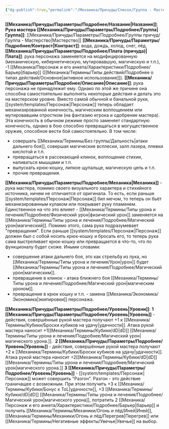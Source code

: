 ```yaml
---
{"dg-publish":true,"permalink":"/Механика/Причуды/Список/Группа - Мастерство/Рука мастера/","noteIcon":"","created":"2025-07-12T09:55:58.936+03:00","updated":"2025-08-20T17:16:05.490+03:00"}
---
```


**[[Механика/Причуды/Параметры/Подробнее/Название\|Название]]**: **Рука мастера**
**[[Механика/Причуды/Параметры/Подробнее/Группа\|Группа]]**: [[Механика/Причуды/Параметры/Подробнее/Группы причуд/Группа - Мастерство\|Мастерство]] 
**[[Механика/Причуды/Параметры/Подробнее/Контраст\|Контраст]]**: вода, дождь, холод, снег, лёд. 
**[[Механика/Причуды/Параметры/Подробнее/Плата (причуда)\|Плата]]**: рука персонажа заменяется на модифицированную (механическую, кибернетическую, мутировавшую, магическую и т.п.), -1 [[Механика/Персонаж и его анкета/Характеристики/Подробнее/Барьер\|барьер]] ([[Механика/Термины/Типы действий/Подробнее о типах действий/Основное\|активное использование]]).
**[[Механика/Причуды/Параметры/Подробнее/Описание\|Описание]]**: рука персонажа не принадлежит ему. Однако по этой же причине она способна самостоятельно выполнять некоторые действия и делать это на мастерском уровне. Вместо самой обычной и банальной руки, [[system/templates/Персонаж\|Персонаж]] теперь обладает механизированной конечность, магическим воплощением или мутировавшим отростком (на фантазию игрока и одобрение мастера). Эта конечность в обычном режиме просто заменяет стандартную конечность, однако в бою способно превращаться в могущественное оружие, способное вести бой самостоятельно. В том числе:
- совершать [[Механика/Термины/Без группы/Дальность\|атаки дальнего боя]], совершая магические всплески, залп лазера, плевки кислотой и т.п. 
- превращаться в рассекающий клинок, воплощение стихии, наливаться мышцами и т.п.
- выпускать крюк-кошку, липкое щупальце, магическую цепь и т.п.
- прочие превращения. 

**[[Механика/Причуды/Параметры/Подробнее/Механика\|Механика]]** - рука мастера, помимо своего визуального характера и стихийного источника, ничем не отличается от оригинала. То есть, если раньше [[system/templates/Персонаж\|Персонаж]] бил мечом, то теперь он бьёт механизированным кулаком или покрывает руку пламенем. Единственное на что это влияет - [[Механика/Термины/Типы урона и лечения/Подробнее/Физический урон\|физический урон]] заменяется на [[Механика/Термины/Типы урона и лечения/Подробнее/Магический урон\|магический]]. Помимо этого, сама рука подразумевает "превращения". Если раньше [[system/templates/Персонаж\|Персонаж]] должен был с собой носить крюк-кошку и бросать его, то теперь рука сама выстреливает крюк-кошку или превращается в что-то, что по функционалу будет схоже. 
Иными словами:
- совершение атаки дальнего боя, это как стрельба из лука, но [[Механика/Термины/Типы урона и лечения/Урон\|урон]] будет [[Механика/Термины/Типы урона и лечения/Подробнее/Магический урон\|магическим]].
- превращение в клинок - атака ближнего боя [[Механика/Термины/Типы урона и лечения/Подробнее/Магический урон\|магическим уроном]].
- превращение в крюк кошку и т.п. - замена [[Механика/Экономика/Экономика\|экипировки]] персонажа. 

**[[Механика/Причуды/Параметры/Подробнее/Уровень\|Уровни]]**:
**1 [[Механика/Причуды/Параметры/Подробнее/Уровень\|Уровень]]** - действия, совершённые рукой мастера получают +1 к [[Механика/Термины/Кубики/Броски кубиков на удачу\|удачности]]. Атака рукой мастера наносит +1[[Механика/Термины/Кубики/dD\|dD]] [[Механика/Термины/Типы урона и лечения/Подробнее/Магический урон\|магического урона.]]. 
**2 [[Механика/Причуды/Параметры/Подробнее/Уровень\|Уровень]]** - действия, совершённые рукой мастера получают +2 к [[Механика/Термины/Кубики/Броски кубиков на удачу\|удачности]]. Атака рукой мастера наносит +2[[Механика/Термины/Кубики/dD\|dD]] [[Механика/Термины/Типы урона и лечения/Подробнее/Магический урон\|магического урона.]]
**3 [[Механика/Причуды/Параметры/Подробнее/Уровень\|Уровень]]** - [[system/templates/Персонаж\|Персонаж]] может совершить "Разгон". Разгон - это действие граничащее с возможным. При этом получить +3 к [[Механика/Термины/Кубики/Бонус к ToL\|удачности]], +3 [[Механика/Термины/Кубики/dD\|dD]] [[Механика/Термины/Типы урона и лечения/Подробнее/Магический урон\|магического урона]], потратить 2 [[Механика/Персонаж и его анкета/Характеристики/Подробнее/Барьер\|барьер]] и получить [[Механика/Термины/Механики/Огонь и лёд/Иней\|Иней]], [[Механика/Термины/Механики/Огонь и лёд/Перегрев\|Перегрев]] или [[Механика/Термины/Негативные эффекты/Увечье\|Увечье]] на выбор. 